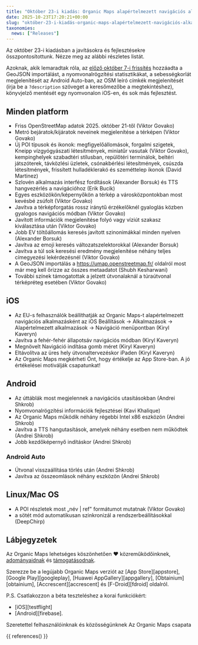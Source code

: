 ```yaml
---
title: "Október 23-i kiadás: Organic Maps alapértelmezett navigációs alkalmazásként az EU-ban iOS-en, úttáblák megjelenítése Androidon, valamint további fejlesztések és javítások"
date: 2025-10-23T17:20:21+00:00
slug: "október-23-i-kiadás-organic-maps-alapértelmezett-navigációs-alkalmazás-eu-ios-úttáblák-android-fejlesztések-javítások"
taxonomies:
  news: ["Releases"]
---
```


Az október 23-i kiadásban a javításokra és fejlesztésekre összpontosítottunk. Nézze meg az alábbi részletes listát.

Azoknak, akik lemaradtak róla, az [előző október 7-i frissítés](https://organicmaps.app/news/2025-10-07/android-auto-speed-limit-geojson-support-recording-track-statistics-osm-description-display/
) hozzáadta a GeoJSON importálást, a nyomvonalrögzítési statisztikákat, a sebességkorlát megjelenítését az Android Auto-ban, az OSM leíró címkék megjelenítését (írja be a `?description` szöveget a keresőmezőbe a megtekintéshez), könyvjelző mentését egy nyomvonalon iOS-en, és sok más fejlesztést.

## Minden platform

- Friss OpenStreetMap adatok 2025. október 21-től (Viktor Govako)
- Metró bejáratok/kijáratok neveinek megjelenítése a térképen (Viktor Govako)
- Új POI típusok és ikonok: megfigyelőállomások, forgalmi szigetek, Kneipp vízgyógyászati létesítmények, miniatűr vasutak (Viktor Govako), kempinghelyek szabadtéri stílusban, repülőtéri terminálok, beltéri játszóterek, távközlési üzletek, csónakbérlési létesítmények, csúszda létesítmények, frissített hulladéklerakó és szeméttelep ikonok (David Martinez)
- Szlovén alkalmazás interfész fordítások (Alexander Borsuk) és TTS hangvezérlés a navigációhoz (Erik Bucik)
- Egyes eszközökön/képernyőkön a térkép a városközpontokban most kevésbé zsúfolt (Viktor Govako)
- Javítva a térképforgatás rossz iránytű érzékelőknél gyaloglás közben gyalogos navigációs módban (Viktor Govako)
- Javított információk megjelenítése folyó vagy víziút szakasz kiválasztása után (Viktor Govako)
- Jobb EV töltőállomás keresés javított szinonimákkal minden nyelven (Alexander Borsuk)
- Javítva az emoji keresés változatszelektorokkal (Alexander Borsuk)
- Javítva a túl sok keresési eredmény megjelenítése néhány teljes címegyezési lekérdezésnél (Viktor Govako)
- A GeoJSON importálás a https://umap.openstreetmap.fr/ oldalról most már meg kell őrizze az összes metaadatot (Shubh Kesharwani)
- További színek támogatottak a jelzett útvonalaknál a túraútvonal térképréteg esetében (Viktor Govako)

## iOS

- Az EU-s felhasználók beállíthatják az Organic Maps-t alapértelmezett navigációs alkalmazásként az iOS Beállítások → Alkalmazások → Alapértelmezett alkalmazások → Navigáció menüpontban (Kiryl Kaveryn)
- Javítva a fehér-fehér állapotsáv navigációs módban (Kiryl Kaveryn)
- Megnövelt Navigáció indítása gomb méret (Kiryl Kaveryn)
- Eltávolítva az üres hely útvonaltervezéskor iPaden (Kiryl Kaveryn)
- Az Organic Maps megkérheti Önt, hogy értékelje az App Store-ban. A jó értékelései motiválják csapatunkat!

## Android

- Az úttáblák most megjelennek a navigációs utasításokban (Andrei Shkrob)
- Nyomvonalrögzítési információk fejlesztései (Kavi Khalique)
- Az Organic Maps működik néhány régebbi Intel x86 eszközön (Andrei Shkrob)
- Javítva a TTS hangutasítások, amelyek néhány esetben nem működtek (Andrei Shkrob)
- Jobb kezdőképernyő indításkor (Andrei Shkrob)

### Android Auto
- Útvonal visszaállítása törlés után (Andrei Shkrob)
- Javítva az összeomlások néhány eszközön (Andrei Shkrob)

## Linux/Mac OS

- A POI részletek most „név | ref" formátumot mutatnak (Viktor Govako)
- a sötét mód automatikusan szinkronizál a rendszerbeállításokkal (DeepChirp)

## Lábjegyzetek

Az Organic Maps lehetséges köszönhetően ❤️ közreműködőinknek, [adományaidnak](@/donate/index.hu.md) és [támogatásodnak](@/contribute/index.hu.md).

Szerezze be a legújabb Organic Maps verziót az [App Store][appstore], [Google Play][googleplay], [Huawei AppGallery][appgallery], [Obtainium][obtainium], [Accrescent][accrescent] és [F-Droid][fdroid] oldalról.

P.S. Csatlakozzon a béta teszteléshez a korai funkciókért:
- [iOS][testflight]
- [Android][firebase].

Szeretettel felhasználóinknak és közösségünknek
Az Organic Maps csapata

{{ references() }}
